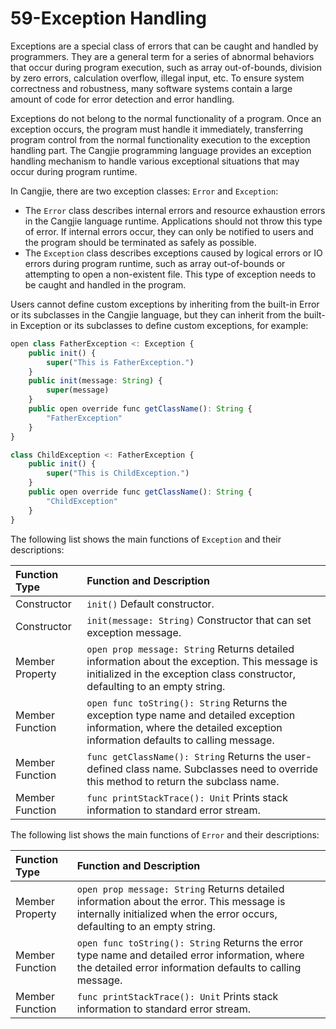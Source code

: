 # 59-Exception Handling

Exceptions are a special class of errors that can be caught and handled by programmers. They are a general term for a series of abnormal behaviors that occur during program execution, such as array out-of-bounds, division by zero errors, calculation overflow, illegal input, etc. To ensure system correctness and robustness, many software systems contain a large amount of code for error detection and error handling.

Exceptions do not belong to the normal functionality of a program. Once an exception occurs, the program must handle it immediately, transferring program control from the normal functionality execution to the exception handling part. The Cangjie programming language provides an exception handling mechanism to handle various exceptional situations that may occur during program runtime.

In Cangjie, there are two exception classes: `Error` and `Exception`:

- The `Error` class describes internal errors and resource exhaustion errors in the Cangjie language runtime. Applications should not throw this type of error. If internal errors occur, they can only be notified to users and the program should be terminated as safely as possible.
- The `Exception` class describes exceptions caused by logical errors or IO errors during program runtime, such as array out-of-bounds or attempting to open a non-existent file. This type of exception needs to be caught and handled in the program.

Users cannot define custom exceptions by inheriting from the built-in Error or its subclasses in the Cangjie language, but they can inherit from the built-in Exception or its subclasses to define custom exceptions, for example:

```typescript
open class FatherException <: Exception {
    public init() {
        super("This is FatherException.")
    }
    public init(message: String) {
        super(message)
    }
    public open override func getClassName(): String {
        "FatherException"
    }
}

class ChildException <: FatherException {
    public init() {
        super("This is ChildException.")
    }
    public open override func getClassName(): String {
        "ChildException"
    }
}
```

The following list shows the main functions of `Exception` and their descriptions:

| Function Type | Function and Description                                     |
| :------------ | :----------------------------------------------------------- |
| Constructor   | `init()` Default constructor.                                |
| Constructor   | `init(message: String)` Constructor that can set exception message. |
| Member Property | `open prop message: String` Returns detailed information about the exception. This message is initialized in the exception class constructor, defaulting to an empty string. |
| Member Function | `open func toString(): String` Returns the exception type name and detailed exception information, where the detailed exception information defaults to calling message. |
| Member Function | `func getClassName(): String` Returns the user-defined class name. Subclasses need to override this method to return the subclass name. |
| Member Function | `func printStackTrace(): Unit` Prints stack information to standard error stream. |

The following list shows the main functions of `Error` and their descriptions:

| Function Type | Function and Description                                     |
| :------------ | :----------------------------------------------------------- |
| Member Property | `open prop message: String` Returns detailed information about the error. This message is internally initialized when the error occurs, defaulting to an empty string. |
| Member Function | `open func toString(): String` Returns the error type name and detailed error information, where the detailed error information defaults to calling message. |
| Member Function | `func printStackTrace(): Unit` Prints stack information to standard error stream. |